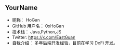 ## YourName

- 昵称：  HoGan
- GitHub 用户名：  0xHoGan
- 技术栈：  Java,Python,JS
- Twitter:   https://x.com/EastGuan
- 自我介绍：  多年后端开发经验，目前在学习 DeFi 开发。 
